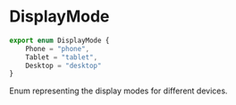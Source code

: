 # DisplayMode

```ts
export enum DisplayMode {
    Phone = "phone",
    Tablet = "tablet",
    Desktop = "desktop"
}
```

Enum representing the display modes for different devices.
